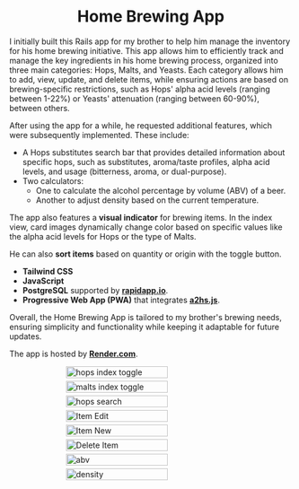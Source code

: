 <h1 align="center">
  Home Brewing App
</h1>

I initially built this Rails app for my brother to help him manage the inventory for his home brewing initiative. This app allows him to efficiently track and manage the key ingredients in his home brewing process, organized into three main categories: Hops, Malts, and Yeasts. Each category allows him to add, view, update, and delete items, while ensuring actions are based on brewing-specific restrictions, such as Hops' alpha acid levels (ranging between 1-22%) or Yeasts' attenuation (ranging between 60-90%), between others.

After using the app for a while, he requested additional features, which were subsequently implemented. These include:

- A Hops substitutes search bar that provides detailed information about specific hops, such as substitutes, aroma/taste profiles, alpha acid levels, and usage (bitterness, aroma, or dual-purpose).
- Two calculators:
    - One to calculate the alcohol percentage by volume (ABV) of a beer.
    - Another to adjust density based on the current temperature.

The app also features a **visual indicator** for brewing items. In the index view, card images dynamically change color based on specific values like the alpha acid levels for Hops or the type of Malts.

He can also **sort items** based on quantity or origin with the toggle button.

- **Tailwind CSS**
- **JavaScript**
- **PostgreSQL** supported by [**rapidapp.io**](https://rapidapp.io/).
- **Progressive Web App (PWA)** that integrates [**a2hs.js**](https://github.com/koddr/a2hs.js/).

Overall, the Home Brewing App is tailored to my brother's brewing needs, ensuring simplicity and functionality while keeping it adaptable for future updates.

The app is hosted by [**Render.com**](https://render.com/).

<div style="display: flex; flex-wrap: wrap; gap: 5px; justify-content: center;">

  <img src="https://github.com/user-attachments/assets/bc2db380-61b1-4fc0-8a84-b2731c37fed6" alt="hops index toggle" width="60%" />
  <img src="https://github.com/user-attachments/assets/962d0449-b634-4239-bec7-a1ea9e016bac" alt="malts index toggle" width="60%" />
  <img src="https://github.com/user-attachments/assets/edf2ea2d-3890-45eb-a91c-0a537320e75e" alt="hops search" width="60%" />
  
  <img src="https://github.com/user-attachments/assets/0207e118-2bb2-4a94-8c4d-5bc3178e04b4" alt="Item Edit" width="60%" />
  <img src="https://github.com/user-attachments/assets/20cfb121-431b-43e0-bd92-31242774d93d" alt="Item New" width="60%" />
  <img src="https://github.com/user-attachments/assets/75cbfaea-8344-4e3c-8bc3-8adef754cd62" alt="Delete Item" width="60%" />

  <img src="https://github.com/user-attachments/assets/2015b201-9f0b-4cb8-8c88-d0779983ff41" alt="abv" width="60%" />
  <img src="https://github.com/user-attachments/assets/a57b45bc-6361-4fdf-9767-137d9fd45528" alt="density" width="60%" />

</div>
